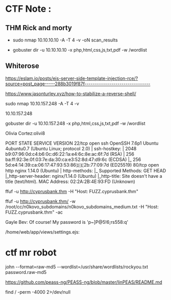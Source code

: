 # CTF Note :

## THM Rick and morty 

- sudo nmap 10.10.10.10 -A -T 4 -v -oN scan_results

- gobuster dir -u 10.10.10.10 -x php,html,css,js,txt,pdf -w /wordlist



## Whiterose

https://eslam.io/posts/ejs-server-side-template-injection-rce/?source=post_page-----288b3019f87f--------------------------------

https://www.jasonturley.xyz/how-to-stabilize-a-reverse-shell/


sudo nmap 10.10.157.248 -A -T 4 -v

10.10.157.248


gobuster dir -u 10.10.157.248 -x php,html,css,js,txt,pdf -w /wordlist


Olivia Cortez:olivi8




PORT   STATE SERVICE VERSION
22/tcp open  ssh     OpenSSH 7.6p1 Ubuntu 4ubuntu0.7 (Ubuntu Linux; protocol 2.0)
| ssh-hostkey: 
|   2048 b9:07:96:0d:c4:b6:0c:d6:22:1a:e4:6c:8e:ac:6f:7d (RSA)
|   256 ba:ff:92:3e:0f:03:7e:da:30:ca:e3:52:8d:47:d9:6c (ECDSA)
|_  256 5d:e4:14:39:ca:06:17:47:93:53:86:de:2b:77:09:7d (ED25519)
80/tcp open  http    nginx 1.14.0 (Ubuntu)
| http-methods: 
|_  Supported Methods: GET HEAD
|_http-server-header: nginx/1.14.0 (Ubuntu)
|_http-title: Site doesn't have a title (text/html).
MAC Address: 02:2A:2B:4E:93:FD (Unknown)




ffuf -u http://cyprusbank.thm -H "Host: FUZZ.cyprusbank.thm"


ffuf -u http://cyprusbank.thm/ -w /root/cc/n0kovo_subdomains/n0kovo_subdomains_medium.txt  -H "Host: FUZZ.cyprusbank.thm" -ac



Gayle Bev: Of course! My password is 'p~]P@5!6;rs558:q'



/home/web/app/views/settings.ejs:





# ctf mr robot 

 john --format=raw-md5 --wordlist=/usr/share/wordlists/rockyou.txt password.raw-md5 



https://github.com/peass-ng/PEASS-ng/blob/master/linPEAS/README.md



find / -perm -4000 2>/dev/null
